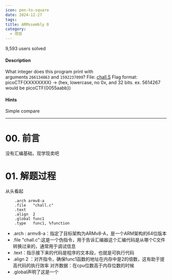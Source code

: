 ```yaml
---
icon: pen-to-square
date: 2024-12-27
tags: 
title: ARMssembly 0
category:
  - 项目
---
```

9,593 users solved
#### Description

What integer does this program print with arguments `266134863` and `1592237099`? File: [chall.S](https://mercury.picoctf.net/static/104d6022bcea93f53083aeb61b134e8b/chall.S) Flag format: picoCTF{XXXXXXXX} -> (hex, lowercase, no 0x, and 32 bits. ex. 5614267 would be picoCTF{0055aabb})
#### Hints
Simple compare

----
# 00. 前言
没有汇编基础，现学现卖吧

# 01. 解题过程
从头看起
```
	.arch armv8-a
	.file	"chall.c"
	.text
	.align	2
	.global	func1
	.type	func1, %function
```
- .arch : armv8-a：指定了目标架构为ARMv8-A，是一个ARM架构的64位版本
- .file "chall.c":这是一个伪指令，用于告诉汇编器这个汇编代码是从哪个C文件转换过来的，通常用于调试信息
- .text：指示接下来的代码是程序的文本段，也就是可执行代码
- .align 2 ：对齐指令，确保func1函数的地址在内存中是2的倍数，这有助于提高代码的执行效率
对齐数据：在cpu位数高于内存位数的时候
- .global声明了这是一个